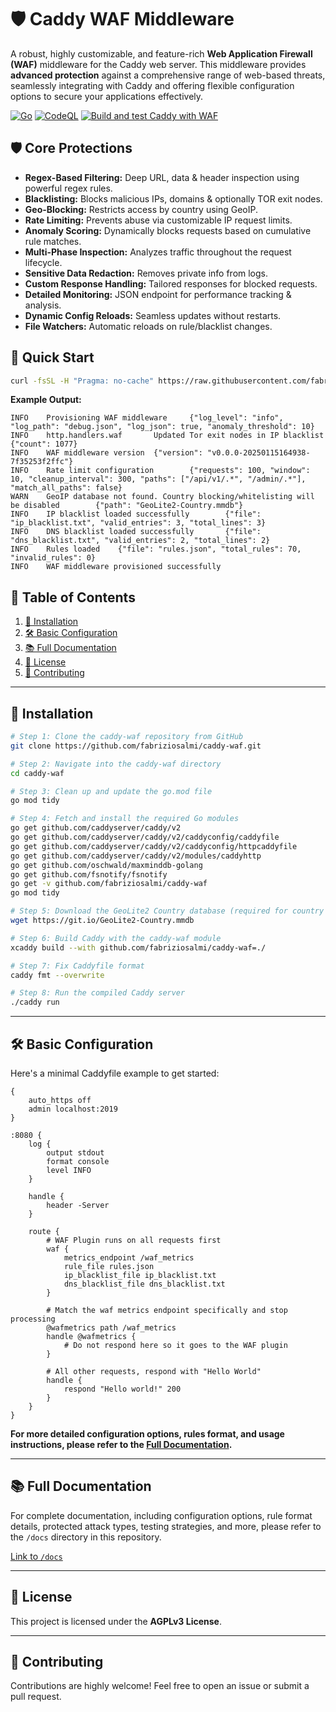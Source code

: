 # 🛡️ Caddy WAF Middleware

A robust, highly customizable, and feature-rich **Web Application Firewall (WAF)** middleware for the Caddy web server. This middleware provides **advanced protection** against a comprehensive range of web-based threats, seamlessly integrating with Caddy and offering flexible configuration options to secure your applications effectively.

[![Go](https://github.com/fabriziosalmi/caddy-waf/actions/workflows/go.yml/badge.svg)](https://github.com/fabriziosalmi/caddy-waf/actions/workflows/go.yml) [![CodeQL](https://github.com/fabriziosalmi/caddy-waf/actions/workflows/github-code-scanning/codeql/badge.svg)](https://github.com/fabriziosalmi/caddy-waf/actions/workflows/github-code-scanning/codeql) [![Build and test Caddy with WAF](https://github.com/fabriziosalmi/caddy-waf/actions/workflows/build.yml/badge.svg)](https://github.com/fabriziosalmi/caddy-waf/actions/workflows/build.yml)

## 🛡️ Core Protections

*   **Regex-Based Filtering:** Deep URL, data & header inspection using powerful regex rules.
*   **Blacklisting:** Blocks malicious IPs, domains & optionally TOR exit nodes.
*   **Geo-Blocking:** Restricts access by country using GeoIP.
*   **Rate Limiting:** Prevents abuse via customizable IP request limits.
*   **Anomaly Scoring:** Dynamically blocks requests based on cumulative rule matches.
*   **Multi-Phase Inspection:** Analyzes traffic throughout the request lifecycle.
*   **Sensitive Data Redaction:** Removes private info from logs.
*   **Custom Response Handling:** Tailored responses for blocked requests.
*   **Detailed Monitoring:** JSON endpoint for performance tracking & analysis.
*   **Dynamic Config Reloads:** Seamless updates without restarts.
*   **File Watchers:** Automatic reloads on rule/blacklist changes.

## 🚀 Quick Start

```bash
curl -fsSL -H "Pragma: no-cache" https://raw.githubusercontent.com/fabriziosalmi/caddy-waf/refs/heads/main/install.sh | bash
```

**Example Output:**

```
INFO    Provisioning WAF middleware     {"log_level": "info", "log_path": "debug.json", "log_json": true, "anomaly_threshold": 10}
INFO    http.handlers.waf       Updated Tor exit nodes in IP blacklist  {"count": 1077}
INFO    WAF middleware version  {"version": "v0.0.0-20250115164938-7f35253f2ffc"}
INFO    Rate limit configuration        {"requests": 100, "window": 10, "cleanup_interval": 300, "paths": ["/api/v1/.*", "/admin/.*"], "match_all_paths": false}
WARN    GeoIP database not found. Country blocking/whitelisting will be disabled        {"path": "GeoLite2-Country.mmdb"}
INFO    IP blacklist loaded successfully        {"file": "ip_blacklist.txt", "valid_entries": 3, "total_lines": 3}
INFO    DNS blacklist loaded successfully       {"file": "dns_blacklist.txt", "valid_entries": 2, "total_lines": 2}
INFO    Rules loaded    {"file": "rules.json", "total_rules": 70, "invalid_rules": 0}
INFO    WAF middleware provisioned successfully
```

## 📑 Table of Contents

1.  [🚀 Installation](#-installation)
2.  [🛠️ Basic Configuration](#️-basic-configuration)
3.  [📚 Full Documentation](#-full-documentation)
4.  [📜 License](#-license)
5.  [🙏 Contributing](#-contributing)

---

## 🚀 Installation

```bash
# Step 1: Clone the caddy-waf repository from GitHub
git clone https://github.com/fabriziosalmi/caddy-waf.git

# Step 2: Navigate into the caddy-waf directory
cd caddy-waf

# Step 3: Clean up and update the go.mod file
go mod tidy

# Step 4: Fetch and install the required Go modules
go get github.com/caddyserver/caddy/v2
go get github.com/caddyserver/caddy/v2/caddyconfig/caddyfile
go get github.com/caddyserver/caddy/v2/caddyconfig/httpcaddyfile
go get github.com/caddyserver/caddy/v2/modules/caddyhttp
go get github.com/oschwald/maxminddb-golang
go get github.com/fsnotify/fsnotify
go get -v github.com/fabriziosalmi/caddy-waf
go mod tidy

# Step 5: Download the GeoLite2 Country database (required for country blocking/whitelisting)
wget https://git.io/GeoLite2-Country.mmdb

# Step 6: Build Caddy with the caddy-waf module
xcaddy build --with github.com/fabriziosalmi/caddy-waf=./

# Step 7: Fix Caddyfile format
caddy fmt --overwrite

# Step 8: Run the compiled Caddy server
./caddy run
```

---

## 🛠️ Basic Configuration

Here's a minimal Caddyfile example to get started:

```caddyfile
{
    auto_https off
    admin localhost:2019
}

:8080 {
    log {
        output stdout
        format console
        level INFO
    }

    handle {
        header -Server
    }

    route {
        # WAF Plugin runs on all requests first
        waf {
            metrics_endpoint /waf_metrics
            rule_file rules.json
            ip_blacklist_file ip_blacklist.txt
            dns_blacklist_file dns_blacklist.txt
        }

        # Match the waf metrics endpoint specifically and stop processing
        @wafmetrics path /waf_metrics
        handle @wafmetrics {
            # Do not respond here so it goes to the WAF plugin
        }

        # All other requests, respond with "Hello World"
        handle {
            respond "Hello world!" 200
        }
    }
}
```

**For more detailed configuration options, rules format, and usage instructions, please refer to the [Full Documentation](#-full-documentation).**

---

## 📚 Full Documentation

For complete documentation, including configuration options, rule format details, protected attack types, testing strategies, and more, please refer to the `/docs` directory in this repository.

[Link to `/docs`](/docs/)  

---

## 📜 License

This project is licensed under the **AGPLv3 License**.

---

## 🙏 Contributing

Contributions are highly welcome! Feel free to open an issue or submit a pull request.
